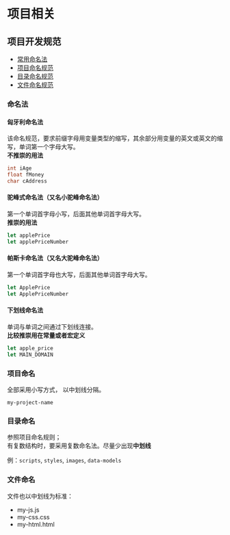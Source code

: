 # 项目相关

## 项目开发规范

* [常用命名法](#命名法)
* [项目命名规范](#项目命名)
* [目录命名规范](#目录命名)
* [文件命名规范](#文件命名)

### 命名法

#### 匈牙利命名法

该命名规范，要求前缀字母用变量类型的缩写，其余部分用变量的英文或英文的缩写，单词第一个字母大写。  
**不推崇的用法**

```java
int iAge
float fMoney
char cAddress
```

#### 驼峰式命名法（又名小驼峰命名法）

第一个单词首字母小写，后面其他单词首字母大写。  
**推崇的用法**

```js
let applePrice
let applePriceNumber
```

#### 帕斯卡命名法（又名大驼峰命名法）

第一个单词首字母也大写，后面其他单词首字母大写。

```js
let ApplePrice
let ApplePriceNumber
```

#### 下划线命名法

单词与单词之间通过下划线连接。  
**比较推崇用在常量或者宏定义**

```js
let apple_price
let MAIN_DOMAIN
```

### 项目命名

全部采用小写方式， 以中划线分隔。

`my-project-name`

### 目录命名

参照项目命名规则；  
有复数结构时，要采用复数命名法。尽量少出现**中划线**        

例：`scripts`, `styles`, `images`, `data-models`

### 文件命名

文件也以中划线为标准：

* my-js.js
* my-css.css
* my-html.html
